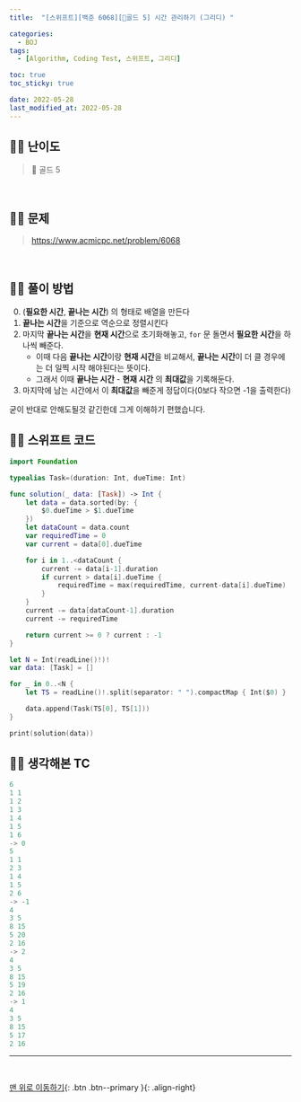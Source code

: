 ```yaml
---
title:  "[스위프트][백준 6068][💛골드 5] 시간 관리하기 (그리디) " 

categories:
  - BOJ
tags:
  - [Algorithm, Coding Test, 스위프트, 그리디]

toc: true
toc_sticky: true

date: 2022-05-28
last_modified_at: 2022-05-28
---
```


## 🧞‍♂️ 난이도 

> 💛 골드 5

<br>

## 🧞‍♂️ 문제

> <https://www.acmicpc.net/problem/6068>

<br>

## 🧞‍♂️ 풀이 방법

0. (**필요한 시간**, **끝나는 시간**) 의 형태로 배열을 만든다
1. **끝나는 시간**을 기준으로 역순으로 정렬시킨다
2. 마지막 **끝나는 시간**을 **현재 시간**으로 초기화해놓고, `for` 문 돌면서 **필요한 시간**을 하나씩 빼준다.
    - 이때 다음 **끝나는 시간**이랑 **현재 시간**을 비교해서, **끝나는 시간**이 더 클 경우에는 더 일찍 시작 해야된다는 뜻이다.
    - 그래서 이때 **끝나는 시간** - **현재 시간** 의 **최대값**을 기록해둔다.
3. 마지막에 남는 시간에서 이 **최대값**을 빼준게 정답이다(0보다 작으면 -1을 출력한다)

굳이 반대로 안해도될것 같긴한데 그게 이해하기 편했습니다.

## 🧞‍♂️ 스위프트 코드

```swift
import Foundation

typealias Task=(duration: Int, dueTime: Int)

func solution(_ data: [Task]) -> Int {
    let data = data.sorted(by: {
        $0.dueTime > $1.dueTime
    })
    let dataCount = data.count
    var requiredTime = 0
    var current = data[0].dueTime

    for i in 1..<dataCount {
        current -= data[i-1].duration
        if current > data[i].dueTime {
            requiredTime = max(requiredTime, current-data[i].dueTime)
        }
    }
    current -= data[dataCount-1].duration
    current -= requiredTime

    return current >= 0 ? current : -1
}

let N = Int(readLine()!)!
var data: [Task] = []

for _ in 0..<N {
    let TS = readLine()!.split(separator: " ").compactMap { Int($0) }

    data.append(Task(TS[0], TS[1]))
}

print(solution(data))
```

## 🧞‍♂️ 생각해본 TC

```swift
6
1 1
1 2
1 3
1 4
1 5
1 6
-> 0
5
1 1
2 3
1 4
1 5
2 6
-> -1
4
3 5
8 15
5 20
2 16
-> 2
4
3 5
8 15
5 19
2 16
-> 1
4
3 5
8 15
5 17
2 16

```
***
<br>

[맨 위로 이동하기](#){: .btn .btn--primary }{: .align-right}
